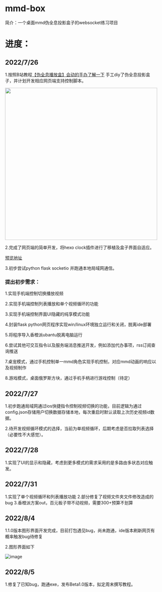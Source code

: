 # mmd-box
简介：一个桌面mmd伪全息投影盒子的websocket练习项目

# 进度：

## 2022/7/26 

1.按照B站教程<a href="https://www.bilibili.com/video/BV1aV411o7N6">【伪全息播放盒】会动的手办了解一下</a> 手工diy了伪全息投影盒子，并计划开发相应网页端支持控制脚本。

<img style="width:auto;height:500px;" src="https://github.com/Zfour/mmd-box/blob/master/picture/1.gif">

2.完成了网页端的简单开发，将hexo clock插件进行了移植及盒子界面自适应。

<a href="https://zfour.github.io/mmd-box/templates/box_view/index.html">预览地址</a> 

3.初步尝试python flask socketio 并跑通本地局域网通信。

### 提出初步需求：

1.实现手机端控制切换播放视频

2.实现手机端控制列表播放和单个视频循环的功能

3.实现手机端控制界面UI隐藏的纯享模式功能

4.封装flask python网页程序实现win/linux环境独立运行和关闭，脱离ide部署

5.将程序导入香橙派ubantu脱离电脑运行

6.尝试其他可交互指令以及服务端消息推送开发，例如添加代办事项，rss订阅查询推送

7.桌宠模式，通过手机控制单一mmd角色实现手机控制，对应mmd动画的响应以及视频制作

8.游戏模式，桌面俄罗斯方块，通过手机手柄进行游戏控制（待定）

## 2022/7/27 

1.初步跑通局域网通过ios快捷指令控制视频切换的功能，目前逻辑为通过config.json存储用户切换数据存储本地，每次重启时默认读取上次历史视频id数据。

2.待开发视频循环模式的选择，当前为单视频循环，后期考虑是否拉取列表选择（必要性不大感觉）。

## 2022/7/28

1.实现了UI的显示和隐藏，考虑到更多模式的需求采用的是多路由多状态对应触发。

## 2022/7/31
1.实现了单个视频循环和列表播放功能
2.部分修复了视频文件夹文件修改造成的bug
3.香橙派方案out，百元板子带不动视频，需要300+预算不划算

## 2022/8/4
1.1.0版本图形界面开发完成，目前打包遇见bug，尚未跑通，ide版本刷新网页有概率触发bug待修复

2.图形界面如下

![image](https://user-images.githubusercontent.com/19563906/182721739-2bfad9e1-ab27-4cb5-bec7-acdc33a839eb.png)

## 2022/8/5
1.修复了已知bug，跑通exe，发布Beta1.0版本，拟定周末撰写教程。
